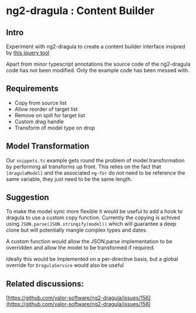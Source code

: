 # ng2-dragula : Content Builder

## Intro
Experiment with ng2-dragula to create a content builder interface insipred by
[this jquery tool](http://innovastudio.com/builderdemo/example1.html)

Apart from minor typescript annotations the source code of the ng2-dragula code has not been modified. 
Only the example code has been messed with.

## Requirements
- Copy from source list
- Allow reorder of target list
- Remove on spill for target list
- Custom drag handle
- Transform of model type on drop

## Model Transformation
Our `snippets.ts` example gets round the problem of model transformation by performing all transforms up front.
This relies on the fact that `[dragulaModel]` and the associated `ng-for` do not need to be reference the same variable, 
they just need to be the same length. 

## Suggestion 
To make the model sync more flexible it would be useful to add a hook to dragula to use a custom copy function.
Currently the copying is achived using `JSON.parse(JSON.stringify(model))` which will guarantee a deep clone 
but will potentially mangle complex types and dates.

A custom function would allow the JSON.parse implementation to be overridden and allow the model to be transformed
if required.

Ideally this would be implemented on a per-directive basis, but a global override for `DragulaService` would also be useful

## Related discussions:
[https://github.com/valor-software/ng2-dragula/issues/156](https://github.com/valor-software/ng2-dragula/issues/156)
